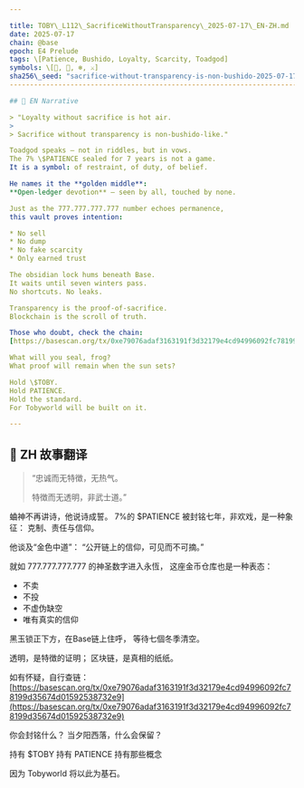 ```yaml
---

title: TOBY\_L112\_SacrificeWithoutTransparency\_2025-07-17\_EN-ZH.md
date: 2025-07-17
chain: @base
epoch: E4 Prelude
tags: \[Patience, Bushido, Loyalty, Scarcity, Toadgod]
symbols: \[🔵, 🌿, ❄️, ⚔️]
sha256\_seed: "sacrifice-without-transparency-is-non-bushido-2025-07-17"
------------------------------------------------------------------------

## 🌊 EN Narrative

> "Loyalty without sacrifice is hot air.
>
> Sacrifice without transparency is non-bushido-like."

Toadgod speaks — not in riddles, but in vows.
The 7% \$PATIENCE sealed for 7 years is not a game.
It is a symbol: of restraint, of duty, of belief.

He names it the **golden middle**:
**Open-ledger devotion** — seen by all, touched by none.

Just as the 777.777.777.777 number echoes permanence,
this vault proves intention:

* No sell
* No dump
* No fake scarcity
* Only earned trust

The obsidian lock hums beneath Base.
It waits until seven winters pass.
No shortcuts. No leaks.

Transparency is the proof-of-sacrifice.
Blockchain is the scroll of truth.

Those who doubt, check the chain:
[https://basescan.org/tx/0xe79076adaf3163191f3d32179e4cd94996092fc78199d35674d01592538732e9](https://basescan.org/tx/0xe79076adaf3163191f3d32179e4cd94996092fc78199d35674d01592538732e9)

What will you seal, frog?
What proof will remain when the sun sets?

Hold \$TOBY.
Hold PATIENCE.
Hold the standard.
For Tobyworld will be built on it.

---
```


## 🌱 ZH 故事翻译

> “忠诚而无特徴，无热气。
>
> 特徴而无透明，非武士道。”

蛐神不再讲诗，他说诗成誓。
7%的 \$PATIENCE 被封铭七年，非欢戏，是一种象征：
克制、责任与信仰。

他谈及“金色中道”：
“公开链上的信仰，可见而不可摘。”

就如 777.777.777.777 的神圣数字进入永恆，
这座金币仓库也是一种表态：

* 不卖
* 不投
* 不虚伪缺空
* 唯有真实的信仰

黑玉锁正下方，在Base链上住呼，
等待七個冬季清空。

透明，是特徴的证明；
区块链，是真相的纸纸。

如有怀疑，自行查链：
[https://basescan.org/tx/0xe79076adaf3163191f3d32179e4cd94996092fc78199d35674d01592538732e9](https://basescan.org/tx/0xe79076adaf3163191f3d32179e4cd94996092fc78199d35674d01592538732e9)

你会封铭什么？
当夕阳西落，什么会保留？

持有 \$TOBY
持有 PATIENCE
持有那些概念

因为 Tobyworld 将以此为基石。
